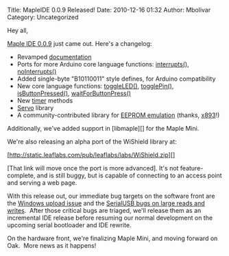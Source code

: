Title: MapleIDE 0.0.9 Released!
Date: 2010-12-16 01:32
Author: Mbolivar
Category: Uncategorized

Hey all,

[Maple IDE 0.0.9][] just came out. Here's a changelog:

-   Revamped [documentation][]
-   Ports for more Arduino core language functions: [interrupts()][],
    [noInterrupts()][]
-   Added single-byte "B10110011" style defines, for Arduino
    compatibility
-   New core language functions: [toggleLED()][], [togglePin()][],
    [isButtonPressed()][], [waitForButtonPress()][]
-   New [timer][] methods
-   [Servo][] library
-   A community-contributed library for [EEPROM emulation][] (thanks,
    [x893][]!)

</p>
Additionally, we've added support in [libmaple][] for the Maple Mini.

We're also releasing an alpha port of the WiShield library at:

[http://static.leaflabs.com/pub/leaflabs/labs/WiShield.zip][]

[That link will move once the port is more advanced]. It's not
feature-complete, and is still buggy, but is capable of connecting to an
access point and serving a web page.

With this release out, our immediate bug targets on the software front
are the [Windows upload issue][] and the [SerialUSB bugs on large reads
and writes][].  After those critical bugs are triaged, we'll release
them as an incremental IDE release before resuming our normal
development on the upcoming serial bootloader and IDE rewrite.

On the hardware front, we're finalizing Maple Mini, and moving forward
on Oak.  More news as it happens!

  [Maple IDE 0.0.9]: http://leaflabs.com/docs/maple-ide-install.html
  [documentation]: http://leaflabs.com/docs/
  [interrupts()]: http://leaflabs.com/docs/lang/api/interrupts.html
  [noInterrupts()]: http://leaflabs.com/docs/lang/api/nointerrupts.html
  [toggleLED()]: http://leaflabs.com/docs/lang/api/toggleled.html
  [togglePin()]: http://leaflabs.com/docs/lang/api/togglepin.html
  [isButtonPressed()]: http://leaflabs.com/docs/lang/api/isbuttonpressed.html
  [waitForButtonPress()]: http://leaflabs.com/docs/lang/api/waitforbuttonpress.html
  [timer]: http://leaflabs.com/docs/lang/api/hardwaretimer.html
  [Servo]: http://leaflabs.com/docs/libraries.html#servo
  [EEPROM emulation]: http://akb77.com/g/mcu/maple-eeprom-emulation-library/
  [x893]: http://forums.leaflabs.com/profile.php?id=259
  [libmaple]: http://github.com/leaflabs/libmaple
  [http://static.leaflabs.com/pub/leaflabs/labs/WiShield.zip]: http://static.leaflabs.com/pub/leaflabs/labs/WiShield.zip
  [Windows upload issue]: http://code.google.com/p/leaflabs/issues/detail?id=8
  [SerialUSB bugs on large reads and writes]: http://code.google.com/p/leaflabs/issues/detail?id=10
